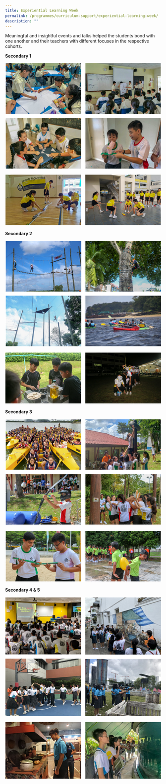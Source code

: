 ```yaml
---
title: Experiential Learning Week
permalink: /programmes/curriculum-support/experiential-learning-week/
description: ""
---
```


Meaningful and insightful events and talks helped the students bond with one another and their teachers with different focuses in the respective cohorts.

**Secondary 1**

![](/images/secondary1_1.png)

![](/images/secondary1_2.png)

**Secondary 2**

![](/images/secondary2_1.png)

![](/images/secondary2_2.png)

**Secondary 3**

![](/images/secondary3_1.png)

![](/images/secondary3_2.png)

**Secondary 4 & 5**

![](/images/secondary4_5_1.png)

![](/images/secondary4_5_2.png)